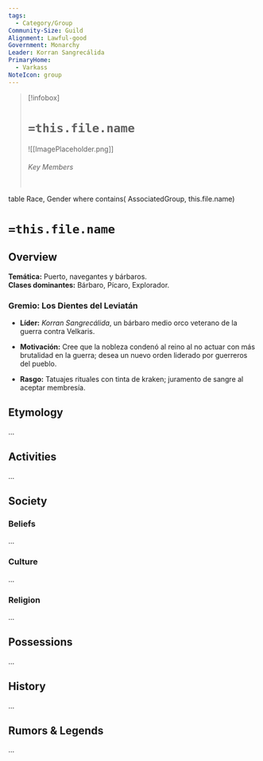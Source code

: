 ```yaml
---
tags:
  - Category/Group
Community-Size: Guild
Alignment: Lawful-good
Government: Monarchy
Leader: Korran Sangrecálida
PrimaryHome:
  - Varkass 
NoteIcon: group
---
```




> [!infobox]
> # `=this.file.name`
> ![[ImagePlaceholder.png]]
> ###### Key Members
> ```dataview
table Race, Gender
where contains( AssociatedGroup, this.file.name)

# `=this.file.name`
## Overview
**Temática:** Puerto, navegantes y bárbaros.  
**Clases dominantes:** Bárbaro, Pícaro, Explorador.

### Gremio: **Los Dientes del Leviatán**

- **Líder:** _Korran Sangrecálida_, un bárbaro medio orco veterano de la guerra contra Velkaris.
    
- **Motivación:** Cree que la nobleza condenó al reino al no actuar con más brutalidad en la guerra; desea un nuevo orden liderado por guerreros del pueblo.
    
- **Rasgo:** Tatuajes rituales con tinta de kraken; juramento de sangre al aceptar membresía.

## Etymology
...
## Activities
...

## Society
### Beliefs
...
### Culture
...

### Religion
...

## Possessions
...

## History
...

## Rumors & Legends
...


